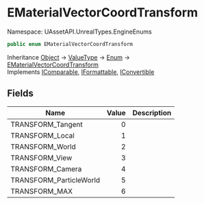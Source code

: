 # EMaterialVectorCoordTransform

Namespace: UAssetAPI.UnrealTypes.EngineEnums

```csharp
public enum EMaterialVectorCoordTransform
```

Inheritance [Object](https://docs.microsoft.com/en-us/dotnet/api/system.object) → [ValueType](https://docs.microsoft.com/en-us/dotnet/api/system.valuetype) → [Enum](https://docs.microsoft.com/en-us/dotnet/api/system.enum) → [EMaterialVectorCoordTransform](./uassetapi.unrealtypes.engineenums.ematerialvectorcoordtransform.md)<br>
Implements [IComparable](https://docs.microsoft.com/en-us/dotnet/api/system.icomparable), [IFormattable](https://docs.microsoft.com/en-us/dotnet/api/system.iformattable), [IConvertible](https://docs.microsoft.com/en-us/dotnet/api/system.iconvertible)

## Fields

| Name | Value | Description |
| --- | --: | --- |
| TRANSFORM_Tangent | 0 |  |
| TRANSFORM_Local | 1 |  |
| TRANSFORM_World | 2 |  |
| TRANSFORM_View | 3 |  |
| TRANSFORM_Camera | 4 |  |
| TRANSFORM_ParticleWorld | 5 |  |
| TRANSFORM_MAX | 6 |  |
